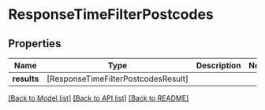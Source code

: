# ResponseTimeFilterPostcodes

## Properties
Name | Type | Description | Notes
------------ | ------------- | ------------- | -------------
**results** | [ResponseTimeFilterPostcodesResult] |  | 

[[Back to Model list]](../README.md#documentation-for-models) [[Back to API list]](../README.md#documentation-for-api-endpoints) [[Back to README]](../README.md)


